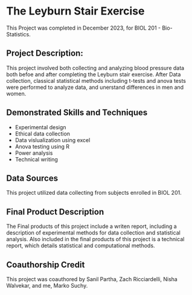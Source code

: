 # The Leyburn Stair Exercise
This Project was completed in December 2023, for BIOL 201 - Bio-Statistics.

## Project Description:
This project involved both collecting and analyzing blood pressure data both befoe and after completing the Leyburn stair exercise. After Data collection, classical statistical methods including t-tests and anova tests were performed to analyze data, and unerstand differences in men and women. 

## Demonstrated Skills and Techniques
* Experimental design
* Ethical data collection
* Data vislualization using excel
* Anova testing using R
* Power analysis
* Technical writing 

## Data Sources
This project utilized data collecting from subjects enrolled in BIOL 201. 

## Final Product Description
The Final products of this project include a writen report, including a description of experimental methods for data collection and statistical analysis. Also included in the final products of this project is a technical report, which details statistical and computational methods. 

## Coauthorship Credit
This project was coauthored by Sanil Partha, Zach Ricciardelli, Nisha Walvekar, and me, Marko Suchy.
